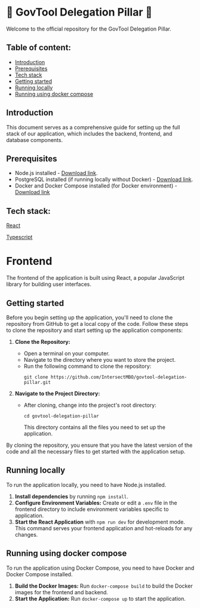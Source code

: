 # 🚀 GovTool Delegation Pillar 🚀

Welcome to the official repository for the GovTool Delegation Pillar.

## Table of content:

- [Introduction](#introduction)
- [Prerequisites](#prerequisites)
- [Tech stack](#tech-stack)
- [Getting started](#getting-started)
- [Running locally](#running-locally)
- [Running using docker compose](#running-using-docker-compose)

## Introduction

This document serves as a comprehensive guide for setting up the full stack of our application, which includes the backend, frontend, and database components.

## Prerequisites

- Node.js installed - [Download link](https://nodejs.org/en/download/).
- PostgreSQL installed (if running locally without Docker) - [Download link](https://www.postgresql.org/).
- Docker and Docker Compose installed (for Docker environment) - [Download link](https://docs.docker.com/get-started/)

## Tech stack:

[React](https://react.dev/)

[Typescript](https://www.typescriptlang.org/)

# Frontend

The frontend of the application is built using React, a popular JavaScript library for building user interfaces.

## Getting started

Before you begin setting up the application, you'll need to clone the repository from GitHub to get a local copy of the code. Follow these steps to clone the repository and start setting up the application components:

1. **Clone the Repository:**

   - Open a terminal on your computer.
   - Navigate to the directory where you want to store the project.
   - Run the following command to clone the repository:
     ```
     git clone https://github.com/IntersectMBO/govtool-delegation-pillar.git
     ```

2. **Navigate to the Project Directory:**
   - After cloning, change into the project's root directory:
     ```
     cd govtool-delegation-pillar
     ```
     This directory contains all the files you need to set up the application.

By cloning the repository, you ensure that you have the latest version of the code and all the necessary files to get started with the application setup.

## Running locally

To run the application locally, you need to have Node.js installed.

1. **Install dependencies** by running `npm install`.
2. **Configure Environment Variables:** Create or edit a `.env` file in the frontend directory to include environment variables specific to application.
3. **Start the React Application** with `npm run dev` for development mode. This command serves your frontend application and hot-reloads for any changes.

## Running using docker compose

To run the application using Docker Compose, you need to have Docker and Docker Compose installed.

1. **Build the Docker Images:** Run `docker-compose build` to build the Docker images for the frontend and backend.
2. **Start the Application:** Run `docker-compose up` to start the application.
